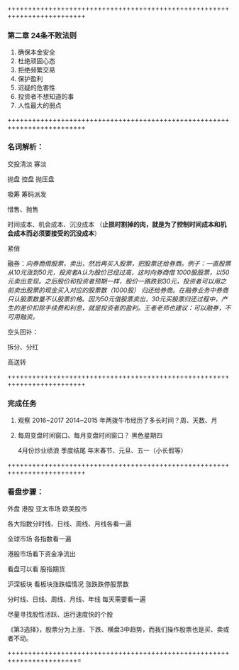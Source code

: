 +++++++++++++++++++++++++++++++++++++++++++++++++++++++++++++++++++++++++
### 第二章 24条不败法则

1. 确保本金安全
2. 杜绝顽固心态
3. 拒绝频繁交易
4. 保护盈利
5. 迟疑的危害性
6. 投资者不想知道的事
7. 人性最大的弱点


+++++++++++++++++++++++++++++++++++++++++++++++++++++++++++++++++++++++++
### 名词解析：

交投清淡 寡淡

抛盘 控盘 抛压盘

吸筹 筹码派发

惜售、抛售

时间成本、机会成本、沉没成本 （**止损时割掉的肉，就是为了控制时间成本和机会成本而必须要接受的沉没成本**）

紧俏

融券：*向券商借股票，卖出，然后再买入股票，把股票还给券商。例子：一直股票从10元涨到50元，投资者A认为股价已经过高，这时向券商借
1000股股票，以50元卖出变现。之后股价和投资者预期一样，股价一路跌到30元，投资者可以用之前卖出股票的现金买入对应的股票数（1000股）
归还给券商。在融券业务中券商只认股票数量不认股票价格。因为50元借股票卖出，30元买股票归还过程中，产生的差价扣除手续费和利息，就是投资者的盈利。王者老师也建议：可以融券，不可用融资。*

空头回补：

拆分、分红

高送转

+++++++++++++++++++++++++++++++++++++++++++++++++++++++++++++++++++++++++
### 完成任务

1. 观察 2016~2017 2014~2015 年两拨牛市经历了多长时间？周、天数、月
2. 每周变盘时间窗口、每月变盘时间窗口？
	黑色星期四
	
	4月份炒业绩浪
	季度结尾
	年末春节、元旦、五一（小长假等）

+++++++++++++++++++++++++++++++++++++++++++++++++++++++++++++++++++++++++



### 看盘步骤：

外盘 港股 亚太市场 欧美股市 

各大指数分时线、日线、周线、月线各看一遍

全球市场 各指数看一遍

港股市场看下资金净流出

看盘可以看 股指期货

沪深板块 看板块涨跌幅情况  涨跌跌停股票数

分时线、日线、周线、月线、年线 每天需要看一遍



尽量寻找股性活跃、运行速度快的个股

《第3选择》，股票分为上涨、下跌、横盘3中趋势，而我们操作股票也是买、卖或者不动。


+++++++++++++++++++++++++++++++++++++++++++++++++++++++++++++++++++++++=